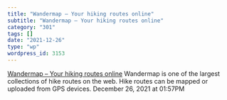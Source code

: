 ```yaml
---
title: "Wandermap – Your hiking routes online"
subtitle: "Wandermap – Your hiking routes online"
category: "301"
tags: []
date: "2021-12-26"
type: "wp"
wordpress_id: 3153
---
```

[ Wandermap – Your hiking routes online](http://www.wandermap.net/en/?tab=new#/z4/54.521081,15.292969/terrain)
 Wandermap is one of the largest collections of hike routes on the web. Hike routes can be mapped or uploaded from GPS devices.
December 26, 2021 at 01:57PM